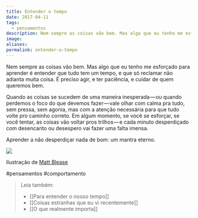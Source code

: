 ```yaml
---
title: Entender o tempo
date: 2017-04-11
tags:
  - pensamentos
description: Nem sempre as coisas vão bem. Mas algo que eu tenho me esforçado para aprender é entender que tudo tem um tempo, e que só reclamar não…
image: 
aliases:
permalink: entender-o-tempo
---
```

Nem sempre as coisas vão bem. Mas algo que eu tenho me esforçado para aprender é entender que tudo tem um tempo, e que só reclamar não adianta muita coisa. É preciso agir, e ter paciência, e cuidar de quem queremos bem.

Quando as coisas se sucedem de uma maneira inesperada — ou quando perdemos o foco do que devemos fazer — vale olhar com calma pra tudo, sem pressa, sem agonia, mas com a atenção necessária para que tudo volte pro caminho correto. Em algum momento, se você se esforçar, se você tentar, as coisas vão voltar pros trilhos — e cada minuto desperdiçado com desencanto ou desespero vai fazer uma falta imensa.

Aprender a não desperdiçar nada de bom: um mantra eterno.

<img src="/assets/img/entender-o tempo-medium.jpeg">

Ilustração de [Matt Blease](http://mattblease.tumblr.com/)


#pensamentos #comportamento

> Leia também:
> - [[Para entender o nosso tempo]]
> - [[Coisas estranhas que eu vi recentemente]]
> - [[O que realmente importa]]